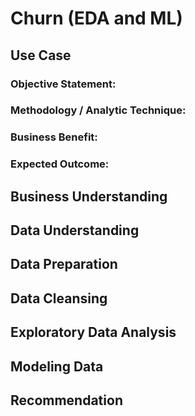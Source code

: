 # Churn (EDA and ML)
## Use Case
### Objective Statement:
### Methodology / Analytic Technique:
### Business Benefit:
### Expected Outcome:
## Business Understanding
## Data Understanding
## Data Preparation 
## Data Cleansing
## Exploratory Data Analysis
## Modeling Data
## Recommendation
